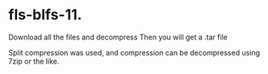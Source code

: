 # fls-blfs-11.

Download all the files and decompress
Then you will get a .tar file


Split compression was used, and compression can be decompressed using 7zip or the like.
